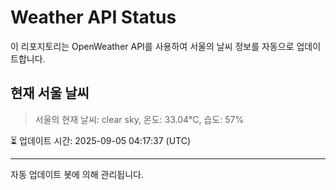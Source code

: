 
# Weather API Status

이 리포지토리는 OpenWeather API를 사용하여 서울의 날씨 정보를 자동으로 업데이트합니다.

## 현재 서울 날씨
> 서울의 현재 날씨: clear sky, 온도: 33.04°C, 습도: 57%

⏳ 업데이트 시간: 2025-09-05 04:17:37 (UTC)

---
자동 업데이트 봇에 의해 관리됩니다.
